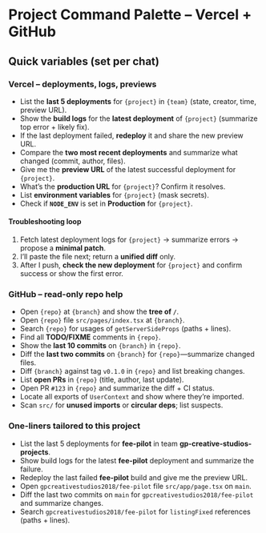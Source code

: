 # Project Command Palette – Vercel + GitHub

## Quick variables (set per chat)

### Vercel – deployments, logs, previews
- List the **last 5 deployments** for `{project}` in `{team}` (state, creator, time, preview URL).
- Show the **build logs** for the **latest deployment** of `{project}` (summarize top error + likely fix).
- If the last deployment failed, **redeploy** it and share the new preview URL.
- Compare the **two most recent deployments** and summarize what changed (commit, author, files).
- Give me the **preview URL** of the latest successful deployment for `{project}`.
- What’s the **production URL** for `{project}`? Confirm it resolves.
- List **environment variables** for `{project}` (mask secrets).
- Check if **`NODE_ENV`** is set in **Production** for `{project}`.

#### Troubleshooting loop
1. Fetch latest deployment logs for `{project}` → summarize errors → propose a **minimal patch**.
2. I’ll paste the file next; return a **unified diff** only.
3. After I push, **check the new deployment** for `{project}` and confirm success or show the first error.

### GitHub – read-only repo help
- Open `{repo}` at `{branch}` and show the **tree of `/`**.
- Open `{repo}` file `src/pages/index.tsx` at `{branch}`.
- Search `{repo}` for usages of `getServerSideProps` (paths + lines).
- Find all **TODO/FIXME** comments in `{repo}`.
- Show the **last 10 commits** on `{branch}` in `{repo}`.
- Diff the **last two commits** on `{branch}` for `{repo}`—summarize changed files.
- Diff `{branch}` against tag `v0.1.0` in `{repo}` and list breaking changes.
- List **open PRs** in `{repo}` (title, author, last update).
- Open PR `#123` in `{repo}` and summarize the diff + CI status.
- Locate all exports of `UserContext` and show where they’re imported.
- Scan `src/` for **unused imports** or **circular deps**; list suspects.

### One-liners tailored to this project
- List the last 5 deployments for **fee-pilot** in team **gp-creative-studios-projects**.
- Show build logs for the latest **fee-pilot** deployment and summarize the failure.
- Redeploy the last failed **fee-pilot** build and give me the preview URL.
- Open `gpcreativestudios2018/fee-pilot` file `src/app/page.tsx` on `main`.
- Diff the last two commits on `main` for `gpcreativestudios2018/fee-pilot` and summarize changes.
- Search `gpcreativestudios2018/fee-pilot` for `listingFixed` references (paths + lines).
